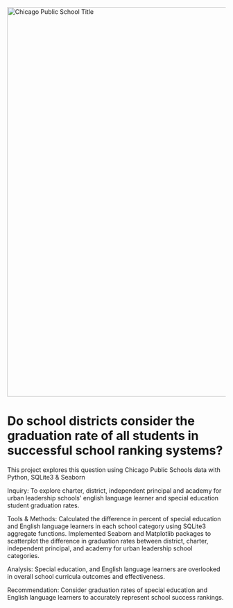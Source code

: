 <!DOCTYPE html>
<html lang="en">
<head>
    <meta charset="UTF-8">
    <meta http-equiv="X-UA-Compatible" content="IE=edge">
    <meta name="viewport" content="width=device-width, initial-scale=1.0">
    <img width="898" alt="Chicago Public School Title" src="https://user-images.githubusercontent.com/94628744/210272501-f3ccef2f-d8a9-4dc1-9f57-d67495ea33d7.png">
</head>
<body>
    <h1> Do school districts consider the graduation rate of all students in successful school ranking systems? </h1>
        <p> This project explores this question using Chicago Public Schools data with Python, SQLite3 & Seaborn </p>
        <p> Inquiry: To explore charter, district, independent principal and academy for urban leadership schools' english language learner and special education student graduation rates.</p> 
        <p> Tools & Methods: Calculated the difference in percent of special education and English language learners in each school category using SQLite3 aggregate functions.
        Implemented Seaborn and Matplotlib packages to scatterplot the difference in graduation rates between district, charter, independent principal, and academy for urban leadership school categories.</p>
        <p> Analysis: Special education, and English language learners are overlooked in overall school curricula outcomes and effectiveness.
        <p> Recommendation: Consider graduation rates of special education and English language learners to accurately represent school success rankings. 
</p>
        <p> 
</body>
</html> 



